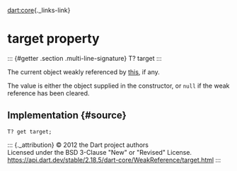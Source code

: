 [dart:core](../../dart-core/dart-core-library){._links-link}

target property
===============

::: {#getter .section .multi-line-signature}
T? target
:::

The current object weakly referenced by [this](../weakreference-class),
if any.

The value is either the object supplied in the constructor, or `null` if
the weak reference has been cleared.

Implementation {#source}
--------------

``` {.language-dart data-language="dart"}
T? get target;
```

::: {._attribution}
© 2012 the Dart project authors\
Licensed under the BSD 3-Clause \"New\" or \"Revised\" License.\
<https://api.dart.dev/stable/2.18.5/dart-core/WeakReference/target.html>
:::
